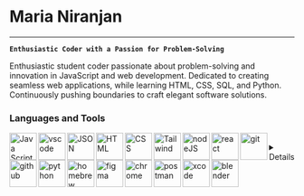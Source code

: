 # Maria Niranjan
---
**`Enthusiastic Coder with a Passion for Problem-Solving`**

Enthusiastic student coder passionate about problem-solving and innovation in JavaScript and web development. Dedicated to creating seamless web applications, while learning HTML, CSS, SQL, and Python. Continuously pushing boundaries to craft elegant software solutions.

### Languages and Tools
 <img align='left' alt='Java Script' width="48px" style="pading-right:10px;" src="https://cdn.jsdelivr.net/gh/devicons/devicon@latest/icons/javascript/javascript-original.svg"/>
 <img align='left' alt='vscode' width="48px" style="pading-right:10px;" src="https://cdn.jsdelivr.net/gh/devicons/devicon@latest/icons/vscode/vscode-original.svg" />
 <img align='left' alt='JSON' width="48px" style="pading-right:10px;" src="https://cdn.jsdelivr.net/gh/devicons/devicon@latest/icons/json/json-original.svg"/>
 <img align='left' alt='HTML' width="48px" style="pading-right:10px;" src="https://cdn.jsdelivr.net/gh/devicons/devicon@latest/icons/html5/html5-original.svg"/>
 <img align='left' alt='CSS' width="48px" style="pading-right:10px;" src="https://cdn.jsdelivr.net/gh/devicons/devicon@latest/icons/css3/css3-original.svg"/>
 <img align='left' alt='Tailwind' width="48px" style="pading-right:10px;" src="https://cdn.jsdelivr.net/gh/devicons/devicon@latest/icons/tailwindcss/tailwindcss-original.svg"/>
 <img align='left' alt='nodeJS' width="48px" style="pading-right:10px;" src="https://cdn.jsdelivr.net/gh/devicons/devicon@latest/icons/nodejs/nodejs-original.svg"/>
 <img align='left' alt='react' width="48px" style="pading-right:10px;" src="https://cdn.jsdelivr.net/gh/devicons/devicon@latest/icons/react/react-original.svg"/>
 <img align='left' alt='git' width="48px" style="pading-right:10px;" src="https://cdn.jsdelivr.net/gh/devicons/devicon@latest/icons/git/git-original.svg"/>
 <img align='left' alt='github' width="48px" style="pading-right:10px;" src="https://cdn.jsdelivr.net/gh/devicons/devicon@latest/icons/github/github-original.svg"/>
 <img align='left' alt='python' width="48px" style="pading-right:10px;" src="https://cdn.jsdelivr.net/gh/devicons/devicon@latest/icons/python/python-plain.svg"/>
 <img align='left' alt='homebrew' width="48px" style="pading-right:10px;" src="https://cdn.jsdelivr.net/gh/devicons/devicon@latest/icons/homebrew/homebrew-original.svg" />
 <img align='left' alt='figma' width="48px" style="pading-right:10px;" src="https://cdn.jsdelivr.net/gh/devicons/devicon@latest/icons/figma/figma-original.svg"/>
 <img align='left' alt='chrome' width="48px" style="pading-right:10px;" src="https://cdn.jsdelivr.net/gh/devicons/devicon@latest/icons/chrome/chrome-original.svg" />
 <img align='left' alt='postman' width="48px" style="pading-right:10px;" src="https://cdn.jsdelivr.net/gh/devicons/devicon@latest/icons/postman/postman-original.svg" />
 <img align='left' alt='xcode' width="48px" style="pading-right:10px;" src="https://cdn.jsdelivr.net/gh/devicons/devicon@latest/icons/xcode/xcode-original.svg" />
 <img align='left' alt='blender' width="48px" style="pading-right:10px;" src="https://cdn.jsdelivr.net/gh/devicons/devicon@latest/icons/blender/blender-original.svg" />
</br>

<details>
 <h3> more about me... </h3>
 I am an avid coder who thrives on tackling challenging problems and developing innovative solutions. My journey in coding began with a curiosity for how things work and has since evolved into a deep-seated passion for creating efficient and elegant software. 
 
 As a student currently learning to code, I have developed a particular affinity for JavaScript and web development. I am dedicated to honing my skills in both frontend and backend development, striving to become proficient in crafting seamless and dynamic web applications. My toolkit includes a solid foundation in JavaScript, HTML, CSS, SQL, and Python.
 
 Whether it's building web applications, scripting automation tasks, or building user-friendly interfaces or developing robust server-side logic, I find joy in every aspect of the coding process. I am particularly drawn to projects that require a blend of creativity and logical thinking, where I can apply my knowledge to solve real-world problems.
 
 I dedicate time to continuous learning through reading technical books and working on personal projects to further hone my skills and stay ahead in the rapidly evolving tech landscape.
 
 In essence, coding is not just a profession for me—it's a lifelong passion that drives me to push the boundaries of what's possible and to continuously improve my craft.
</details>
